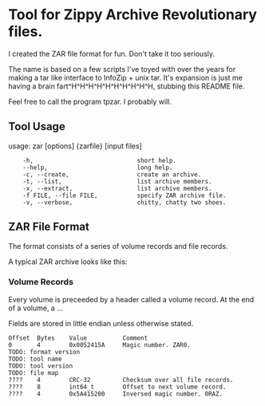 Tool for Zippy Archive Revolutionary files.
===========================

I created the ZAR file format for fun. Don't take it too seriously.

The name is based on a few scripts I've toyed with over the years for making a tar like interface to InfoZip + unix tar. It's expansion is just me having a brain fart^H^H^H^H^H^H^H^H^H^H, stubbing this README file.

Feel free to call the program tpzar. I probably will.

Tool Usage
----------

usage: zar [options] {zarfile} [input files]

        -h,                             short help.
        --help,                         long help.
        -c, --create,                   create an archive.
        -t, --list,                     list archive members.
        -x, --extract,                  list archive members.
        -f FILE, --file FILE,           specify ZAR archive file.
        -v, --verbose,                  chitty, chatty two shoes.

ZAR File Format
---------------

The format consists of a series of volume records and file records.

A typical ZAR archive looks like this:

### Volume Records ###

Every volume is preceeded by a header called a volume record. At the end of a volume, a ...

Fields are stored in little endian unless otherwise stated.


    Offset  Bytes    Value          Comment
    0       4        0x0052415A     Magic number. ZAR0.
    TODO: format version
    TODO: tool name
    TODO: tool version
    TODO: file map
    ????    4        CRC-32         Checksum over all file records.
    ????    8        int64_t        Offset to next volume record.
    ????    4        0x5A415200     Inversed magic number. 0RAZ.

